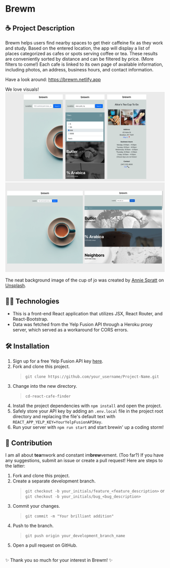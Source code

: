 # Brewm

## ☕️ Project Description

Brewm helps users find nearby spaces to get their caffeine fix as they work and study. Based on the entered location, the app will display a list of places categorized as cafes or spots serving coffee or tea. These results are conveniently sorted by distance and can be filtered by price. (More filters to come!) Each cafe is linked to its own page of available information, including photos, an address, business hours, and contact information.

Have a look around: https://brewm.netlify.app

We love visuals!
<br/>
<img src="./src/assets/brewm-mobile-screenshots.png" alt="Brewm mobile screenshots">
<img src="./src/assets/brewm-desktop-screenshots.png" alt="Brewm desktop screenshots">

The neat background image of the cup of jo was created by <a href="https://unsplash.com/@anniespratt?utm_source=unsplash&utm_medium=referral&utm_content=creditCopyText">Annie Spratt</a> on <a href="https://unsplash.com/s/photos/coffee-minimal?utm_source=unsplash&utm_medium=referral&utm_content=creditCopyText">Unsplash</a>.

## 👩‍💻 Technologies

- This is a front-end React application that utilizes JSX, React Router, and React-Bootstrap.
- Data was fetched from the Yelp Fusion API through a Heroku proxy server, which served as a workaround for CORS errors.

## 🛠 Installation

1.  Sign up for a free Yelp Fusion API key [here](https://www.yelp.com/developers/documentation/v3/get_started).
2.  Fork and clone this project.
    > `git clone https://github.com/your_username/Project-Name.git`
3.  Change into the new directory.
    > `cd-react-cafe-finder`
4.  Install the project dependencies with `npm install` and open the project.
5.  Safely store your API key by adding an `.env.local` file in the project root directory and replacing the file's default text with `REACT_APP_YELP_KEY=YourYelpFusionAPIKey`.
6.  Run your server with `npm run start` and start brewin' up a coding storm!

## 🤝 Contribution

I am all about <strong>tea</strong>mwork and constant im<strong>brew</strong>vement. (Too far?) If you have any suggestions, submit an issue or create a pull request! Here are steps to the latter:

1. Fork and clone this project.
2. Create a separate development branch.
   > `git checkout -b your_initials/feature_<feature_description>` or `git checkout -b your_initials/bug_<bug_description>`
3. Commit your changes.
   > `git commit -m "Your brilliant addition"`
4. Push to the branch.
   > `git push origin your_development_branch_name`
5. Open a pull request on GitHub.

##

✨ Thank you so much for your interest in Brewm! ✨
